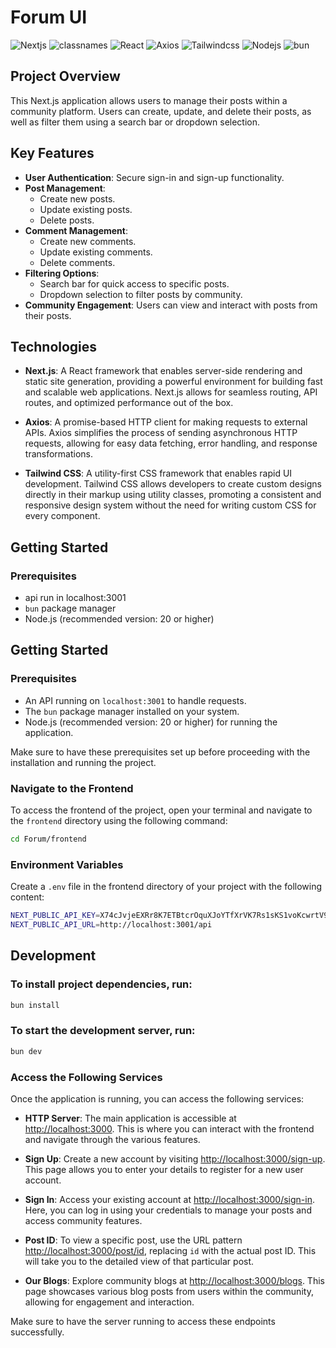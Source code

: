 # Forum UI

![Nextjs](https://img.shields.io/badge/NextJS-15-black)
![classnames](https://img.shields.io/badge/classnames-2.5.1-black)
![React](https://img.shields.io/badge/React-18-blue)
![Axios](https://img.shields.io/badge/Axios-1.7.7-blue)
![Tailwindcss](https://img.shields.io/badge/tailwindcss-3.4.1-darkgreen)
![Nodejs](https://img.shields.io/badge/Nodejs-20-green)
![bun](https://img.shields.io/badge/bun-1.1.31-yellow)

## Project Overview

This Next.js application allows users to manage their posts within a community platform. Users can create, update, and delete their posts, as well as filter them using a search bar or dropdown selection.

## Key Features

- **User Authentication**: Secure sign-in and sign-up functionality.
- **Post Management**:
  - Create new posts.
  - Update existing posts.
  - Delete posts.
- **Comment Management**:
  - Create new comments.
  - Update existing comments.
  - Delete comments.
- **Filtering Options**:
  - Search bar for quick access to specific posts.
  - Dropdown selection to filter posts by community.
- **Community Engagement**: Users can view and interact with posts from their posts.

## Technologies

- **Next.js**: A React framework that enables server-side rendering and static site generation, providing a powerful environment for building fast and scalable web applications. Next.js allows for seamless routing, API routes, and optimized performance out of the box.

- **Axios**: A promise-based HTTP client for making requests to external APIs. Axios simplifies the process of sending asynchronous HTTP requests, allowing for easy data fetching, error handling, and response transformations.

- **Tailwind CSS**: A utility-first CSS framework that enables rapid UI development. Tailwind CSS allows developers to create custom designs directly in their markup using utility classes, promoting a consistent and responsive design system without the need for writing custom CSS for every component.

## Getting Started

### Prerequisites

- api run in localhost:3001
- `bun` package manager
- Node.js (recommended version: 20 or higher)

## Getting Started

### Prerequisites

- An API running on `localhost:3001` to handle requests.
- The `bun` package manager installed on your system.
- Node.js (recommended version: 20 or higher) for running the application.

Make sure to have these prerequisites set up before proceeding with the installation and running the project.

### Navigate to the Frontend

To access the frontend of the project, open your terminal and navigate to the `frontend` directory using the following command:

```bash
cd Forum/frontend
```

### Environment Variables

Create a `.env` file in the frontend directory of your project with the following content:

```bash
NEXT_PUBLIC_API_KEY=X74cJvjeEXRr8K7ETBtcrOquXJoYTfXrVK7Rs1sKS1voKcwrtV9TC52gAyloDm8u
NEXT_PUBLIC_API_URL=http://localhost:3001/api
```

## Development

### To install project dependencies, run:

```bash
bun install
```

### To start the development server, run:

```bash
bun dev
```

### Access the Following Services

Once the application is running, you can access the following services:

- **HTTP Server**: The main application is accessible at [http://localhost:3000](http://localhost:3000). This is where you can interact with the frontend and navigate through the various features.

- **Sign Up**: Create a new account by visiting [http://localhost:3000/sign-up](http://localhost:3000/sign-up). This page allows you to enter your details to register for a new user account.

- **Sign In**: Access your existing account at [http://localhost:3000/sign-in](http://localhost:3000/sign-in). Here, you can log in using your credentials to manage your posts and access community features.

- **Post ID**: To view a specific post, use the URL pattern [http://localhost:3000/post/id](http://localhost:3000/post/id), replacing `id` with the actual post ID. This will take you to the detailed view of that particular post.

- **Our Blogs**: Explore community blogs at [http://localhost:3000/blogs](http://localhost:3000/blogs). This page showcases various blog posts from users within the community, allowing for engagement and interaction.

Make sure to have the server running to access these endpoints successfully.

